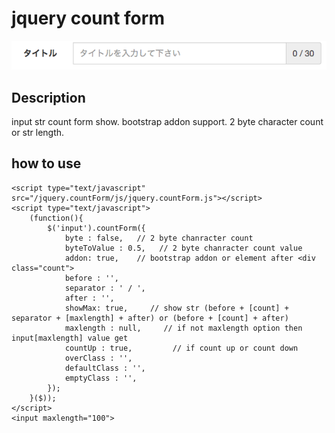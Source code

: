 
# jquery count form
![](/doc/images/screenshot.png)

## Description
input str count form show.
bootstrap addon support.
2 byte character count or str length.

## how to use
```
<script type="text/javascript" src="/jquery.countForm/js/jquery.countForm.js"></script>
<script type="text/javascript">
    (function(){
        $('input').countForm({
            byte : false,   // 2 byte chanracter count
            byteToValue : 0.5,   // 2 byte chanracter count value
            addon: true,    // bootstrap addon or element after <div class="count">
            before : '',
            separator : ' / ',
            after : '',
            showMax: true,     // show str (before + [count] + separator + [maxlength] + after) or (before + [count] + after)
            maxlength : null,     // if not maxlength option then input[maxlength] value get
            countUp : true,         // if count up or count down
            overClass : '',
            defaultClass : '',
            emptyClass : '',
        });
    }($));
</script>
<input maxlength="100">
```
